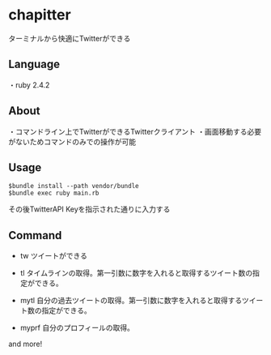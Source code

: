 # chapitter
ターミナルから快適にTwitterができる

## Language
・ruby 2.4.2

## About
・コマンドライン上でTwitterができるTwitterクライアント
・画面移動する必要がないためコマンドのみでの操作が可能

## Usage

```
$bundle install --path vendor/bundle
$bundle exec ruby main.rb
```

その後TwitterAPI Keyを指示された通りに入力する


## Command
- tw
ツイートができる

- tl
タイムラインの取得。第一引数に数字を入れると取得するツイート数の指定ができる。

- mytl
自分の過去ツイートの取得。第一引数に数字を入れると取得するツイート数の指定ができる。

- myprf
自分のプロフィールの取得。

and more!



